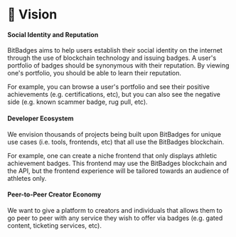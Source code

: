 # 👀 Vision

#### **Social Identity and Reputation**

BitBadges aims to help users establish their social identity on the internet through the use of blockchain technology and issuing badges. A user's portfolio of badges should be synonymous with their reputation. By viewing one's portfolio, you should be able to learn their reputation.

For example, you can browse a user's portfolio and see their positive achievements (e.g. certifications, etc), but you can also see the negative side (e.g. known scammer badge, rug pull, etc).

#### **Developer Ecosystem**

We envision thousands of projects being built upon BitBadges for unique use cases (i.e. tools, frontends, etc) that all use the BitBadges blockchain.

For example, one can create a niche frontend that only displays athletic achievement badges. This frontend may use the BitBadges blockchain and the API, but the frontend experience will be tailored towards an audience of athletes only.

#### **Peer-to-Peer Creator Economy**

We want to give a platform to creators and individuals that allows them to go peer to peer with any service they wish to offer via badges (e.g. gated content, ticketing services, etc).

